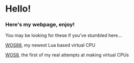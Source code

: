 # Hello!
### Here's my webpage, enjoy!

You may be looking for these if you've stumbled here...

[WOS88](https://github.com/Bogg-cpu/WOS88), my newest Lua based virtual CPU

[WOS8](https://github.com/Bogg-cpu/WOS8), the first of my real attempts at making virtual CPUs
